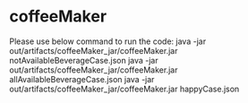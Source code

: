 # coffeeMaker
Please use below command to run the code:
java -jar out/artifacts/coffeeMaker_jar/coffeeMaker.jar notAvailableBeverageCase.json
java -jar out/artifacts/coffeeMaker_jar/coffeeMaker.jar allAvailableBeverageCase.json
java -jar out/artifacts/coffeeMaker_jar/coffeeMaker.jar happyCase.json
